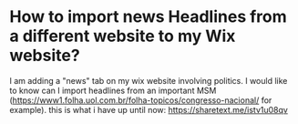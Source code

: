 
# How to import news Headlines from a different website to my Wix website?

I am adding a "news" tab on my wix website involving politics. I would like to know can I import headlines from an important MSM (https://www1.folha.uol.com.br/folha-topicos/congresso-nacional/ for example).
this is what i have up until now:
https://sharetext.me/istv1u08qv

        